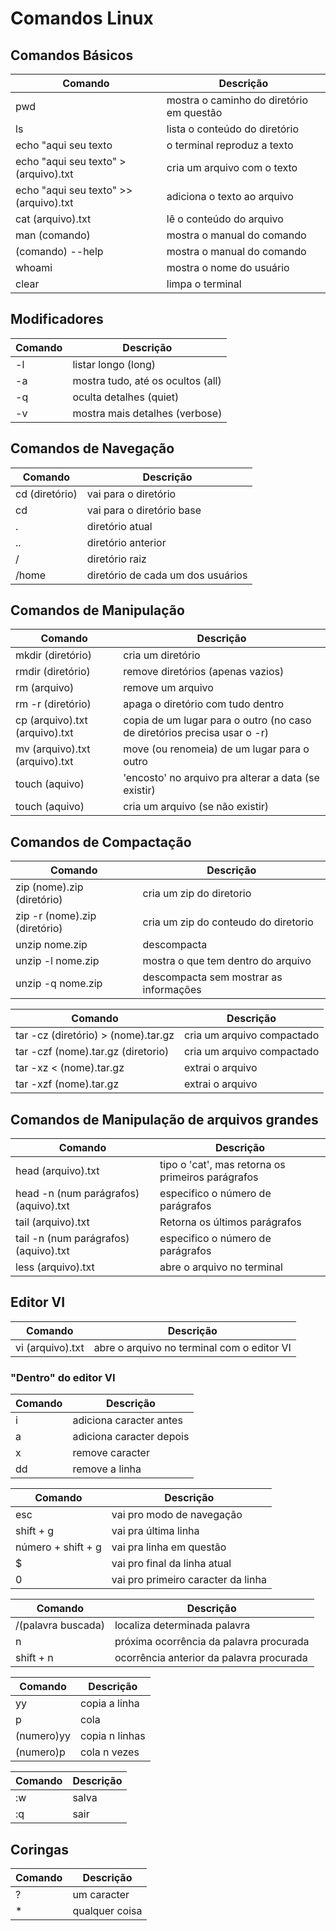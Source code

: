 # Comandos Linux

## Comandos Básicos

| Comando | Descrição |
| --- | --- |
| pwd | mostra o caminho do diretório em questão |
| ls | lista o conteúdo do diretório |
| echo "aqui seu texto | o terminal reproduz a texto |
| echo "aqui seu texto" > (arquivo).txt | cria um arquivo com o texto |
| echo "aqui seu texto" >> (arquivo).txt | adiciona o texto ao arquivo |
| cat (arquivo).txt | lê o conteúdo do arquivo |
| man (comando) | mostra o manual do comando |
| (comando) --help | mostra o manual do comando |
| whoami | mostra o nome do usuário |
| clear | limpa o terminal |

## Modificadores

| Comando | Descrição |
| --- | --- |
| -l | listar longo (long) |
| -a | mostra tudo, até os ocultos (all) |
| -q | oculta detalhes (quiet) |
| -v | mostra mais detalhes (verbose) |

## Comandos de Navegação

| Comando | Descrição |
| --- | --- |
| cd (diretório) | vai para o diretório |
| cd | vai para o diretório base |
| . | diretório atual |
| .. | diretório anterior |
| / | diretório raiz |
| /home | diretório de cada um dos usuários |

## Comandos de Manipulação

| Comando | Descrição |
| --- | --- |
| mkdir (diretório) | cria um diretório |
| rmdir (diretório)| remove diretórios (apenas vazios) |
| rm (arquivo) | remove um arquivo |
| rm -r (diretório) | apaga o diretório com tudo dentro |
| cp (arquivo).txt (arquivo).txt | copia de um lugar para o outro (no caso de diretórios precisa usar o -r) |
| mv (arquivo).txt (arquivo).txt | move (ou renomeia) de um lugar para o outro |
| touch (aquivo) | 'encosto' no arquivo pra alterar a data (se existir) |
| touch (aquivo) | cria um arquivo (se não existir) |

## Comandos de Compactação

| Comando | Descrição |
| --- | --- |
| zip (nome).zip (diretório) | cria um zip do diretorio |
| zip -r (nome).zip (diretório) | cria um zip do conteudo do diretorio |
| unzip nome.zip | descompacta |
| unzip -l nome.zip | mostra o que tem dentro do arquivo |
| unzip -q nome.zip | descompacta sem mostrar as informações |

| Comando | Descrição |
| --- | --- |
| tar -cz (diretório) > (nome).tar.gz | cria um arquivo compactado |
| tar -czf (nome).tar.gz (diretorio) | cria um arquivo compactado |
| tar -xz < (nome).tar.gz | extrai o arquivo |
| tar -xzf (nome).tar.gz | extrai o arquivo |

## Comandos de Manipulação de arquivos grandes

| Comando | Descrição |
| --- | --- |
| head (arquivo).txt | tipo o 'cat', mas retorna os primeiros parágrafos |
| head -n (num parágrafos) (aquivo).txt | especifico o número de parágrafos |
| tail (arquivo).txt | Retorna os últimos parágrafos |
| tail -n (num parágrafos) (aquivo).txt | especifico o número de parágrafos |
| less (arquivo).txt | abre o arquivo no terminal |

## Editor VI

| Comando | Descrição |
| --- | --- |
| vi (arquivo).txt | abre o arquivo no terminal com o editor VI |

### "Dentro" do editor VI

| Comando | Descrição |
| --- | --- |
| i | adiciona caracter antes |
| a | adiciona caracter depois |
| x | remove caracter |
| dd | remove a linha |

| Comando | Descrição |
| --- | --- |
| esc | vai pro modo de navegação |
| shift + g | vai pra última linha |
| número + shift + g | vai pra linha em questão | 
| $ | vai pro final da linha atual 
| 0 | vai pro primeiro caracter da linha |

| Comando | Descrição |
| --- | --- |
| /(palavra buscada) | localiza determinada palavra |
| n | próxima ocorrência da palavra procurada |
| shift + n | ocorrência anterior da palavra procurada |

| Comando | Descrição |
| --- | --- |
| yy | copia a linha |
| p | cola |
| (numero)yy | copia n linhas |
| (numero)p | cola n vezes |

| Comando | Descrição |
| --- | --- |
| :w | salva |
| :q | sair |

## Coringas

| Comando | Descrição |
| --- | --- |
| ? | um caracter |
| * | qualquer coisa |

